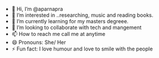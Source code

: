 - 👋 Hi, I’m @aparnapra
- 👀 I’m interested in ..researching, music and  reading  books.
- 🌱 I’m currently learning for  my  masters  degreee.
- 💞️ I’m looking to collaborate with  tech  and  mangement  
- 📫 How to reach me call  me   at  anytime
- 😄 Pronouns: She/  Her  
- ⚡ Fun fact:  I love  humour  and  love  to  smile with the   people 

<!---
aparnapra/aparnapra is a ✨ special ✨ repository because its `README.md` (this file) appears on your GitHub profile.
You can click the Preview link to take a look at your changes.
--->
